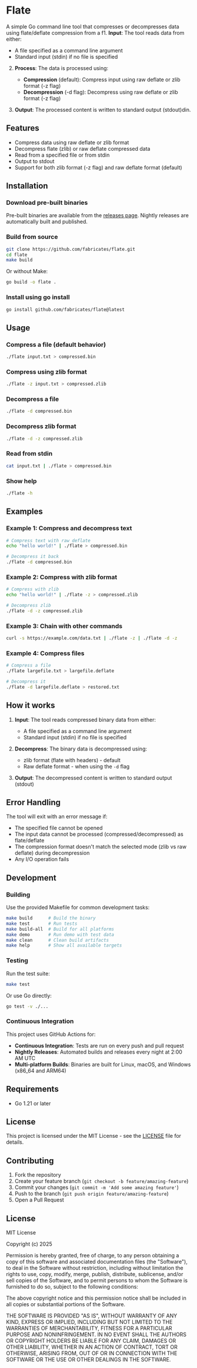 # Flate

A simple Go command line tool that compresses or decompresses data using flate/deflate compression from a f1. **Input**: The tool reads data from either:
   - A file specified as a command line argument
   - Standard input (stdin) if no file is specified

2. **Process**: The data is processed using:
   - **Compression** (default): Compress input using raw deflate or zlib format (-z flag)
   - **Decompression** (-d flag): Decompress using raw deflate or zlib format (-z flag)

3. **Output**: The processed content is written to standard output (stdout)din.

## Features

- Compress data using raw deflate or zlib format
- Decompress flate (zlib) or raw deflate compressed data
- Read from a specified file or from stdin
- Output to stdout
- Support for both zlib format (-z flag) and raw deflate format (default)

## Installation

### Download pre-built binaries

Pre-built binaries are available from the [releases page](https://github.com/fabricates/flate/releases). Nightly releases are automatically built and published.

### Build from source

```bash
git clone https://github.com/fabricates/flate.git
cd flate
make build
```

Or without Make:

```bash
go build -o flate .
```

### Install using go install

```bash
go install github.com/fabricates/flate@latest
```

## Usage

### Compress a file (default behavior)

```bash
./flate input.txt > compressed.bin
```

### Compress using zlib format

```bash
./flate -z input.txt > compressed.zlib
```

### Decompress a file

```bash
./flate -d compressed.bin
```

### Decompress zlib format

```bash
./flate -d -z compressed.zlib
```

### Read from stdin

```bash
cat input.txt | ./flate > compressed.bin
```

### Show help

```bash
./flate -h
```

## Examples

### Example 1: Compress and decompress text

```bash
# Compress text with raw deflate
echo "hello world!" | ./flate > compressed.bin

# Decompress it back
./flate -d compressed.bin
```

### Example 2: Compress with zlib format

```bash
# Compress with zlib
echo "hello world!" | ./flate -z > compressed.zlib

# Decompress zlib
./flate -d -z compressed.zlib
```

### Example 3: Chain with other commands

```bash
curl -s https://example.com/data.txt | ./flate -z | ./flate -d -z
```

### Example 4: Compress files

```bash
# Compress a file
./flate largefile.txt > largefile.deflate

# Decompress it
./flate -d largefile.deflate > restored.txt
```

## How it works

1. **Input**: The tool reads compressed binary data from either:
   - A file specified as a command line argument
   - Standard input (stdin) if no file is specified

2. **Decompress**: The binary data is decompressed using:
   - zlib format (flate with headers) - default
   - Raw deflate format - when using the `-d` flag

3. **Output**: The decompressed content is written to standard output (stdout)

## Error Handling

The tool will exit with an error message if:
- The specified file cannot be opened
- The input data cannot be processed (compressed/decompressed) as flate/deflate
- The compression format doesn't match the selected mode (zlib vs raw deflate) during decompression
- Any I/O operation fails

## Development

### Building

Use the provided Makefile for common development tasks:

```bash
make build      # Build the binary
make test       # Run tests
make build-all  # Build for all platforms
make demo       # Run demo with test data
make clean      # Clean build artifacts
make help       # Show all available targets
```

### Testing

Run the test suite:

```bash
make test
```

Or use Go directly:

```bash
go test -v ./...
```

### Continuous Integration

This project uses GitHub Actions for:
- **Continuous Integration**: Tests are run on every push and pull request
- **Nightly Releases**: Automated builds and releases every night at 2:00 AM UTC
- **Multi-platform Builds**: Binaries are built for Linux, macOS, and Windows (x86_64 and ARM64)

## Requirements

- Go 1.21 or later

## License

This project is licensed under the MIT License - see the [LICENSE](#license) file for details.

## Contributing

1. Fork the repository
2. Create your feature branch (`git checkout -b feature/amazing-feature`)
3. Commit your changes (`git commit -m 'Add some amazing feature'`)
4. Push to the branch (`git push origin feature/amazing-feature`)
5. Open a Pull Request

## License

MIT License

Copyright (c) 2025

Permission is hereby granted, free of charge, to any person obtaining a copy
of this software and associated documentation files (the "Software"), to deal
in the Software without restriction, including without limitation the rights
to use, copy, modify, merge, publish, distribute, sublicense, and/or sell
copies of the Software, and to permit persons to whom the Software is
furnished to do so, subject to the following conditions:

The above copyright notice and this permission notice shall be included in all
copies or substantial portions of the Software.

THE SOFTWARE IS PROVIDED "AS IS", WITHOUT WARRANTY OF ANY KIND, EXPRESS OR
IMPLIED, INCLUDING BUT NOT LIMITED TO THE WARRANTIES OF MERCHANTABILITY,
FITNESS FOR A PARTICULAR PURPOSE AND NONINFRINGEMENT. IN NO EVENT SHALL THE
AUTHORS OR COPYRIGHT HOLDERS BE LIABLE FOR ANY CLAIM, DAMAGES OR OTHER
LIABILITY, WHETHER IN AN ACTION OF CONTRACT, TORT OR OTHERWISE, ARISING FROM,
OUT OF OR IN CONNECTION WITH THE SOFTWARE OR THE USE OR OTHER DEALINGS IN THE
SOFTWARE.

